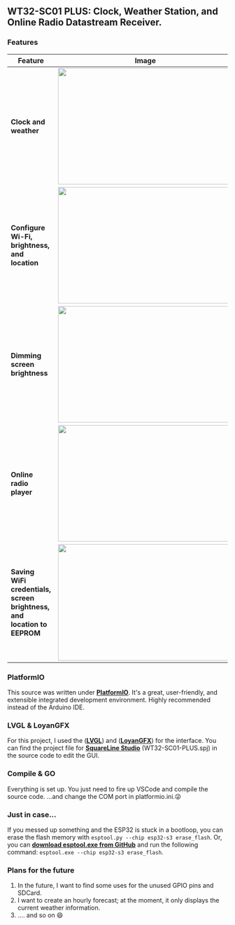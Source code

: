 ## WT32-SC01 PLUS: Clock, Weather Station, and Online Radio Datastream Receiver.
### Features
|Feature|Image|
| --------- | --------- |
|**Clock and weather**|<img src="https://github.com/SubCoderHUN/WT32-SC01-PLUS/blob/main/github_images/mainscreen.png?raw=true" alt="" width="400" height="266" />|
|**Configure Wi-Fi, brightness, and location**|<img src="https://github.com/SubCoderHUN/WT32-SC01-PLUS/blob/main/github_images/optionsscreen.png?raw=true" alt="" width="400" height="266" />|
|**Dimming screen brightness**|<img src="https://github.com/SubCoderHUN/WT32-SC01-PLUS/blob/main/github_images/brightnessscreen.png?raw=true" alt="" width="400" height="266" />|
|**Online radio player**|<img src="https://github.com/SubCoderHUN/WT32-SC01-PLUS/blob/main/github_images/radioscreen.png?raw=true" alt="" width="400" height="266" />|
|**Saving WiFi credentials, screen brightness, and location to EEPROM**|<img src="https://github.com/SubCoderHUN/WT32-SC01-PLUS/blob/main/github_images/eeprommanager.png?raw=true" alt="" width="400" height="266" />|

### PlatformIO
This source was written under **[PlatformIO](https://platformio.org "PlatformIO")**. It's a great, user-friendly, and extensible integrated development environment. Highly recommended instead of the Arduino IDE.

### LVGL & LoyanGFX
For this project, I used the (**[LVGL](https://lvgl.io/ "LVGL")**) and (**[LoyanGFX](https://www.arduino.cc/reference/en/libraries/lovyangfx/ "LoyanGFX")**) for the interface.
You can find the project file for **[SquareLine Studio](https://squareline.io "SquareLine Studio")** (WT32-SC01-PLUS.spj) in the source code to edit the GUI.

### Compile & GO
Everything is set up. You just need to fire up VSCode and compile the source code.
...and change the COM port in platformio.ini.😜

### Just in case...
If you messed up something and the ESP32 is stuck in a bootloop, you can erase the flash memory with `esptool.py --chip esp32-s3 erase_flash`.
Or, you can **[download esptool.exe from GitHub](https://github.com/espressif/esptool "download esptool.exe from GitHub")** and run the following command:  `esptool.exe --chip esp32-s3 erase_flash`.

### Plans for the future
1. In the future, I want to find some uses for the unused GPIO pins and SDCard.
2. I want to create an hourly forecast; at the moment, it only displays the current weather information.
3. .... and so on 😄
